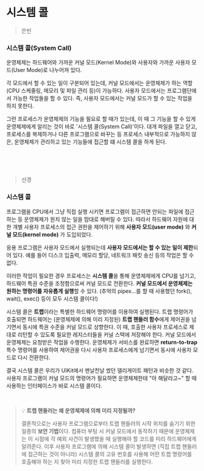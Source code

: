 # 시스템 콜

> 은빈

### 시스템 콜(System Call)

운영체제는 하드웨어와 가까운 커널 모드(Kernel Mode)와 사용자와 가까운 사용자 모드(User Mode)로 나누어져 있다.

각 모드에서 할 수 있는 일이 구분되어 있는데, 커널 모드에서는 운영체제가 하는 역할(CPU 스케줄링, 메모리 및 파일 관리 등)이 가능하다. 사용자 모드에서는 프로그램단에서 가능한 작업들을 할 수 있다. 즉, 사용자 모드에서는 커널 모드가 할 수 있는 작업을 하지 못한다.

그런 프로세스가 운영체제의 기능을 필요로 할 때가 있는데, 이 때 그 기능을 할 수 있게 운영체제에게 알리는 것이 바로 '시스템 콜(System Call)'이다. 대개 파일을 열고 닫고, 프로세스를 복제하거나 다른 프로그램으로 바꾸는 등 프로세스 내부적으로 가능하지 않은, 운영체제가 관리하고 있는 기능들에 접근할 떄 시스템 콜을 하게 된다.

<br><br><br>

> 선경

### 시스템 콜

프로그램을 CPU에서 그냥 직접 실행 시키면 프로그램이 접근하면 안되는 파일에 접근하는 등 운영체제가 원치 않는 일을 맘대로 해버릴 수 있다. 따라서 하드웨어 자원에 대한 개별 사용자 프로세스의 접근 권한을 제어하기 위해 **사용자 모드(user mode)** 와 **커널 모드(kernel mode)** 가 도입되었다.

응용 프로그램은 사용자 모드에서 실행되는데 **사용자 모드에서는 할 수 있는 일이 제한**되어 있다. 예를 들어 디스크 입출력, 메모리 할당, 네트워크 패킷 송신 등의 작업은 할 수 없다. 

이러한 작업이 필요한 경우 프로세스는 **시스템 콜**을 통해 운영체제에게 CPU를 넘기고, 하드웨어 특권 수준을 조정함으로써 커널 모드로 전환한다. **커널 모드에서 운영체제는 원하는 명령어를 자유롭게 실행**할 수 있다. (추억의 pipex...를 할 때 사용했던 fork(), wait(), exec() 등이 모두 시스템 콜이다!)

시스템 콜은 **트랩**이라는 특별한 하드웨어 명령어를 이용하여 실행된다. 트랩 명령어가 호출되면 하드웨어는 (운영체제에 의해 미리 지정된) **트랩 핸들러 함수**에게 제어권을 넘기면서 동시에 특권 수준을 커널 모드로 상향한다. 이 때, 호출한 사용자 프로세스로 제대로 리턴할 수 있도록 필요한 레지스터들을 커널 스택에 저장해야 한다. 커널 모드에서 운영체제는 요청받은 작업을 수행한다. 운영체제가 서비스를 완료하면 **return-to-trap** 특수 명령어를 사용하여 제어권을 다시 사용자 프로세스에게 넘기면서 동시에 사용자 모드로 다시 전환한다.

결국 시스템 콜은 우리가 UIKit에서 맨날천날 썼던 델리게이트 패턴과 비슷한 것 같다. 사용자 프로그램이 커널 모드의 명령어가 필요하면 운영체제한테 "아 해달라고~" 할 때 사용하는 인터페이스가 바로 시스템 콜이다.

<br>

> 💡 **트랩 핸들러는 왜 운영체제에 의해 미리 지정될까?**
> 
> 결론적으로는 사용자 프로그램으로부터 트랩 핸들러의 시작 위치를 숨기기 위한 일종의 **보안 기법**이다. 컴퓨터 부팅 시 커널 모드에서 동작하기 때문에 운영체제는 이 시점에 각 예외 사건이 발생했을 때 실행해야 할 코드를 미리 하드웨어에게 알려준다. 이후 사용자 프로그램에 의해 시스템 콜이 발생하면 (직접 트랩 핸들러에 접근하는 것이 아니라) 시스템 콜의 고유 번호를 사용해 어떤 트랩 명령어를 호출해야 하는 지 찾아 미리 지정한 트랩 핸들러를 실행한다. 